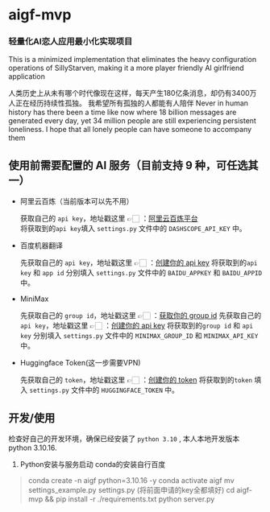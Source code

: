 # aigf-mvp
### 轻量化AI恋人应用最小化实现项目
This is a minimized implementation that eliminates the heavy configuration operations of SillyStarven, making it a more player friendly AI girlfriend application

人类历史上从未有哪个时代像现在这样，每天产生180亿条消息，却仍有3400万人正在经历持续性孤独。
我希望所有孤独的人都能有人陪伴
Never in human history has there been a time like now where 18 billion messages are generated every day, yet 34 million people are still experiencing persistent loneliness.
I hope that all lonely people can have someone to accompany them

## 使用前需要配置的 AI 服务（目前支持 9 种，可任选其一）

- 阿里云百炼（当前版本可以先不用）

  获取自己的 `api key`，地址戳这里 👉🏻 ：[阿里云百炼平台](https://bailian.console.aliyun.com/?tab=model#/api-key)  
  将获取到的`api key`填入 `settings.py` 文件中的 `DASHSCOPE_API_KEY` 中。

- 百度机器翻译

  先获取自己的 `api key`，地址戳这里 👉🏻 ：[创建你的 api key](https://fanyi-api.baidu.com/manage/developer)
  将获取到的`api key` 和 `app id` 分别填入 `settings.py` 文件中的 `BAIDU_APPKEY` 和 `BAIDU_APPID` 中。

- MiniMax
  
  先获取自己的 `group id`，地址戳这里 👉🏻 ：[获取你的 group id](https://platform.minimaxi.com/user-center/basic-information)
  先获取自己的 `api key`，地址戳这里 👉🏻 ：[创建你的 api key](https://platform.minimaxi.com/user-center/basic-information/interface-key)
  将获取到的`group id` 和 `api key` 分别填入 `settings.py` 文件中的 `MINIMAX_GROUP_ID` 和 `MINIMAX_API_KEY` 中。
  
- Huggingface Token(这一步需要VPN)
  
  先获取自己的 `token`，地址戳这里 👉🏻 ：[创建你的 token](https://huggingface.co/settings/tokens)
  将获取到的`token` 填入 `settings.py` 文件中的 `HUGGINGFACE_TOKEN` 中。

## 开发/使用

检查好自己的开发环境，确保已经安装了 `python 3.10` , 本人本地开发版本python 3.10.16.

1. Python安装与服务启动
conda的安装自行百度
> conda create -n aigf python=3.10.16 -y
> conda activate aigf
> mv settings_example.py settings.py (将前面申请的key全都填好)
> cd aigf-mvp && pip install -r ./requirements.txt
> python server.py
